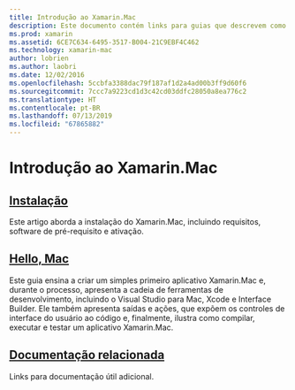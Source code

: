 ```yaml
---
title: Introdução ao Xamarin.Mac
description: Este documento contém links para guias que descrevem como instalar o Xamarin.Mac e fornecem um passo a passo de como criar um aplicativo de exemplo do Xamarin.Mac.
ms.prod: xamarin
ms.assetid: 6CE7C634-6495-3517-B004-21C9EBF4C462
ms.technology: xamarin-mac
author: lobrien
ms.author: laobri
ms.date: 12/02/2016
ms.openlocfilehash: 5ccbfa3388dac79f187af1d2a4ad00b3ff9d60f6
ms.sourcegitcommit: 7ccc7a9223cd1d3c42cd03ddfc28050a8ea776c2
ms.translationtype: HT
ms.contentlocale: pt-BR
ms.lasthandoff: 07/13/2019
ms.locfileid: "67865882"
---
```

# <a name="getting-started-with-xamarinmac"></a>Introdução ao Xamarin.Mac

## <a name="installationmacget-startedinstallationmd"></a>[Instalação](~/mac/get-started/installation.md)

Este artigo aborda a instalação do Xamarin.Mac, incluindo requisitos, software de pré-requisito e ativação.

## <a name="hello-macmacget-startedhello-macmd"></a>[Hello, Mac](~/mac/get-started/hello-mac.md)

Este guia ensina a criar um simples primeiro aplicativo Xamarin.Mac e, durante o processo, apresenta a cadeia de ferramentas de desenvolvimento, incluindo o Visual Studio para Mac, Xcode e Interface Builder. Ele também apresenta saídas e ações, que expõem os controles de interface do usuário ao código e, finalmente, ilustra como compilar, executar e testar um aplicativo Xamarin.Mac.

## <a name="related-documentationmacget-startedrelatedmd"></a>[Documentação relacionada](~/mac/get-started/related.md)

Links para documentação útil adicional.
